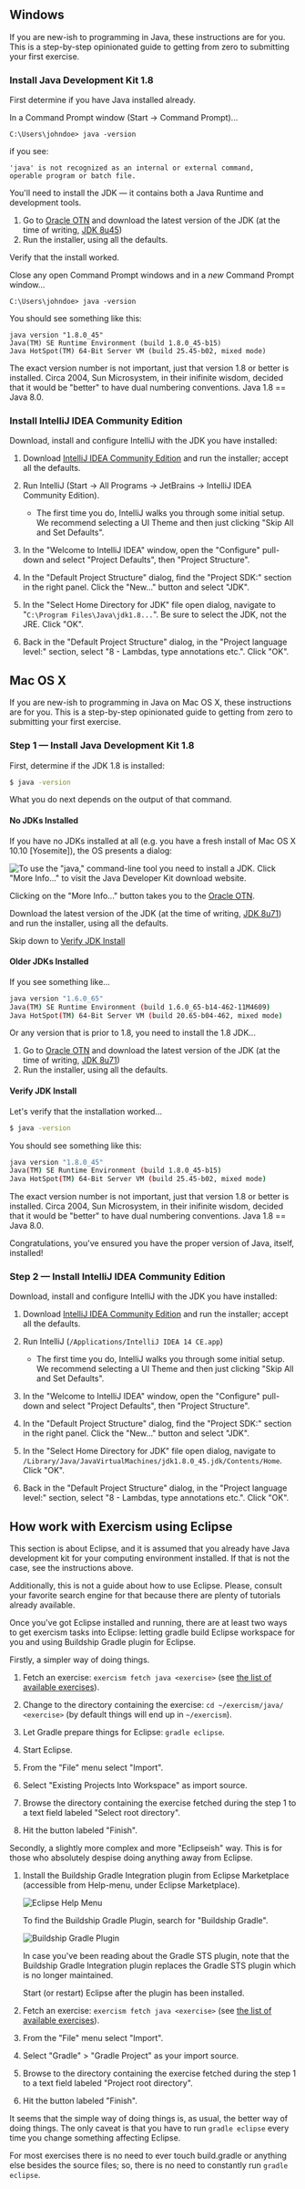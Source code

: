 ## Windows

If you are new-ish to programming in Java, these instructions are for you. This is a step-by-step opinionated guide to getting from zero to submitting your first exercise.


### Install Java Development Kit 1.8


First determine if you have Java installed already.

In a Command Prompt window (Start -> Command Prompt)...

```
C:\Users\johndoe> java -version
```

if you see:

```
'java' is not recognized as an internal or external command,
operable program or batch file.
```

You'll need to install the JDK — it contains both a Java Runtime and development tools.

1. Go to [Oracle OTN](http://www.oracle.com/technetwork/java/javase/downloads/index.html) and download the latest version of the JDK (at the time of writing, [JDK 8u45](http://www.oracle.com/technetwork/java/javase/downloads/jdk8-downloads-2133151.html))
2. Run the installer, using all the defaults.

Verify that the install worked.

Close any open Command Prompt windows and in a *new* Command Prompt window...

```
C:\Users\johndoe> java -version
```

You should see something like this:

```
java version "1.8.0_45"
Java(TM) SE Runtime Environment (build 1.8.0_45-b15)
Java HotSpot(TM) 64-Bit Server VM (build 25.45-b02, mixed mode)
```

The exact version number is not important, just that version 1.8 or better is installed. Circa 2004, Sun Microsystem, in their inifinite wisdom, decided that it would be "better" to have dual numbering conventions.  Java 1.8 == Java 8.0.

### Install IntelliJ IDEA Community Edition

Download, install and configure IntelliJ with the JDK you have installed:

1. Download [IntelliJ IDEA Community Edition](https://www.jetbrains.com/idea/download/) and run the installer; accept all the defaults.

2. Run IntelliJ (Start -> All Programs -> JetBrains -> IntelliJ IDEA Community Edition).
    * The first time you do, IntelliJ walks you through some initial setup.  We recommend selecting a UI Theme and then just clicking "Skip All and Set Defaults".

3. In the "Welcome to IntelliJ IDEA" window, open the "Configure" pull-down and select "Project Defaults", then "Project Structure".

3. In the "Default Project Structure" dialog, find the "Project SDK:" section in the right panel.  Click the "New..." button and select "JDK".

4. In the "Select Home Directory for JDK" file open dialog, navigate to "`C:\Program Files\Java\jdk1.8...`".  Be sure to select the JDK, not the JRE.  Click "OK".

5. Back in the "Default Project Structure" dialog, in the "Project language level:" section, select "8 - Lambdas, type annotations etc.".  Click "OK".

## Mac OS X

If you are new-ish to programming in Java on Mac OS X, these instructions are for you.
This is a step-by-step opinionated guide to getting from zero to submitting your first exercise.

### Step 1 — Install Java Development Kit 1.8

First, determine if the JDK 1.8 is installed:

```bash
$ java -version
```

What you do next depends on the output of that command.

#### No JDKs Installed

If you have no JDKs installed at all (e.g. you have a fresh install of Mac OS X 10.10 [Yosemite]),
the OS presents a dialog:

![To use the "java," command-line tool you need to install a JDK.  Click "More Info..." to visit the Java Developer Kit download website.](http://x.exercism.io/v3/tracks/java/docs/img/mac-osx--install-java-dialog.png)

Clicking on the "More Info..." button takes you to the [Oracle OTN](http://www.oracle.com/technetwork/java/javase/downloads/index.html).

Download the latest version of the JDK (at the time of writing,
[JDK 8u71](http://www.oracle.com/technetwork/java/javase/downloads/jdk8-downloads-2133151.html))
and run the installer, using all the defaults.

Skip down to [Verify JDK Install](#verify-jdk-install)

#### Older JDKs Installed

If you see something like...

```bash
java version "1.6.0_65"
Java(TM) SE Runtime Environment (build 1.6.0_65-b14-462-11M4609)
Java HotSpot(TM) 64-Bit Server VM (build 20.65-b04-462, mixed mode)
```

Or any version that is prior to 1.8, you need to install the 1.8 JDK...

1. Go to [Oracle OTN](http://www.oracle.com/technetwork/java/javase/downloads/index.html)
and download the latest version of the JDK (at the time of writing,
[JDK 8u71](http://www.oracle.com/technetwork/java/javase/downloads/jdk8-downloads-2133151.html))
2. Run the installer, using all the defaults.

#### Verify JDK Install

Let's verify that the installation worked...

```bash
$ java -version
```

You should see something like this:

```bash
java version "1.8.0_45"
Java(TM) SE Runtime Environment (build 1.8.0_45-b15)
Java HotSpot(TM) 64-Bit Server VM (build 25.45-b02, mixed mode)
```

The exact version number is not important, just that version 1.8 or better is installed.
Circa 2004, Sun Microsystem, in their inifinite wisdom, decided that it would be "better" to
have dual numbering conventions.  Java 1.8 == Java 8.0.

Congratulations, you've ensured you have the proper version of Java, itself, installed!

### Step 2 — Install IntelliJ IDEA Community Edition

Download, install and configure IntelliJ with the JDK you have installed:

1. Download [IntelliJ IDEA Community Edition](https://www.jetbrains.com/idea/download/) and
run the installer; accept all the defaults.

2. Run IntelliJ (`/Applications/IntelliJ IDEA 14 CE.app`)
    * The first time you do, IntelliJ walks you through some initial setup.  We recommend
      selecting a UI Theme and then just clicking "Skip All and Set Defaults".

3. In the "Welcome to IntelliJ IDEA" window, open the "Configure" pull-down and select
   "Project Defaults", then "Project Structure".

6. In the "Default Project Structure" dialog, find the "Project SDK:" section in the right panel.
   Click the "New..." button and select "JDK".

5. In the "Select Home Directory for JDK" file open dialog, navigate to
   `/Library/Java/JavaVirtualMachines/jdk1.8.0_45.jdk/Contents/Home`. Click "OK".

6. Back in the "Default Project Structure" dialog, in the "Project language level:" section,
   select "8 - Lambdas, type annotations etc.".  Click "OK".

## How work with Exercism using Eclipse

This section is about Eclipse, and it is assumed that you already have
Java development kit for your computing environment installed. If that
is not the case, see the instructions above.

Additionally, this is not a guide about how to use Eclipse. Please, consult
your favorite search engine for that because there are plenty of tutorials
already available.

Once you've got Eclipse installed and running, there are at least two ways
to get exercism tasks into Eclipse: letting gradle build Eclipse workspace
for you and using Buildship Gradle plugin for Eclipse. 

Firstly, a simpler way of doing things.

1. Fetch an exercise: `exercism fetch java <exercise>`
   (see [the list of available exercises](http://exercism.io/languages/java)).

2. Change to the directory containing the exercise: `cd ~/exercism/java/
   <exercise>` (by default things will end up in `~/exercism`).

3. Let Gradle prepare things for Eclipse: `gradle eclipse`.

4. Start Eclipse.

5. From the "File" menu select "Import".

6. Select "Existing Projects Into Workspace" as import source.

7. Browse the directory containing the exercise fetched during the
   step 1 to a text field labeled "Select root directory".

8. Hit the button labeled "Finish".

Secondly, a slightly more complex and more "Eclipseish" way. This is
for those who absolutely despise doing anything away from Eclipse.

1. Install the Buildship Gradle Integration plugin from Eclipse
   Marketplace (accessible from Help-menu, under Eclipse Marketplace).

   ![Eclipse Help Menu](/docs/img/eclipse-help-dropdown.png)

   To find the Buildship Gradle Plugin, search for "Buildship Gradle".

   ![Buildship Gradle Plugin](/docs/img/eclipse-mp-search-buildship-gradle.png)

   In case you've been reading about the Gradle STS plugin, note that
   the Buildship Gradle Integration plugin replaces the Gradle STS plugin
   which is no longer maintained.

   Start (or restart) Eclipse after the plugin has been installed.

2. Fetch an exercise: `exercism fetch java <exercise>`
   (see [the list of available exercises](http://exercism.io/languages/java)).

3. From the "File" menu select "Import".

5. Select "Gradle" > "Gradle Project" as your import source.

6. Browse to the directory containing the exercise fetched during
   the step 1 to a text field labeled "Project root directory".

7. Hit the button labeled "Finish".

It seems that the simple way of doing things is, as usual, the better
way of doing things. The only caveat is that you have to run `gradle eclipse`
every time you change something affecting Eclipse.

For most exercises there is no need to ever touch build.gradle or anything
else besides the source files; so, there is no need to constantly run
`gradle eclipse`.


